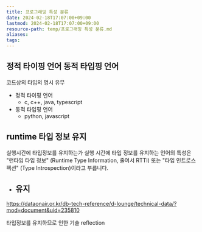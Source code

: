 ```yaml
---
title: 프로그래밍 특성 분류
date: 2024-02-18T17:07:00+09:00
lastmod: 2024-02-18T17:07:00+09:00
resource-path: temp/프로그래밍 특성 분류.md
aliases: 
tags: 
---
```

## 정적 타이핑 언어 동적 타입핑 언어
코드상의 타입의 명시 유무
- 정적 타이핑 언어
	- c, c++, java, typescript
- 동적 타입핑 언어
	- python, javascript

## runtime 타입 정보 유지
실행시간에 타입정보를 유지하는가
실행 시간에 타입 정보를 유지하는 언어의 특성은 "런타임 타입 정보" (Runtime Type Information, 줄여서 RTTI) 또는 "타입 인트로스펙션" (Type Introspection)이라고 부릅니다.
- 유지
	- 
https://dataonair.or.kr/db-tech-reference/d-lounge/technical-data/?mod=document&uid=235810

타입정보를 유지하므로 인한 기술 reflection